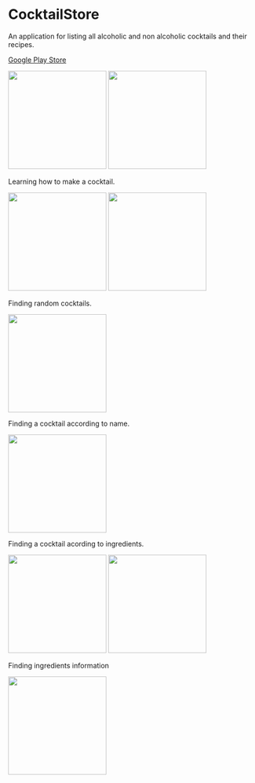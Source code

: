 # CocktailStore

An application for listing all alcoholic and non alcoholic cocktails and their recipes.

<a href="https://play.google.com/store/apps/details?id=mustafaozhan.github.com.cocktailstore">Google Play Store</a>

<img src="https://s19.postimg.cc/hxb5su9ur/device-2017-08-13-203940.png" width="200px" /> <img src="https://s19.postimg.cc/terikapur/device-2017-08-13-204005.png" width="200px" />

Learning how to make a cocktail.

<img src="https://s19.postimg.cc/gc0herp0j/device-2017-08-13-204345.png" width="200px" /> <img src="https://s19.postimg.cc/5mi78rntv/device-2017-08-13-204407.png" width="200px" />

Finding random cocktails.

<img src="https://s19.postimg.cc/tilc0jvc3/device-2017-08-13-203907.png" width="200px" />

Finding a cocktail according to name.

<img src="https://s19.postimg.cc/5g4i5oeoz/device-2017-08-13-204141.png" width="200px" />

Finding a cocktail acording to ingredients.

<img src="https://s19.postimg.cc/a5ufua5pf/device-2017-08-13-204208.png" width="200px" /> <img src="https://s19.postimg.cc/b5kqpzkv7/device-2017-08-13-204326.png" width="200px" />

Finding ingredients information

<img src="https://s19.postimg.cc/5xznlj49v/device-2017-08-13-204418.png" width="200px" />
